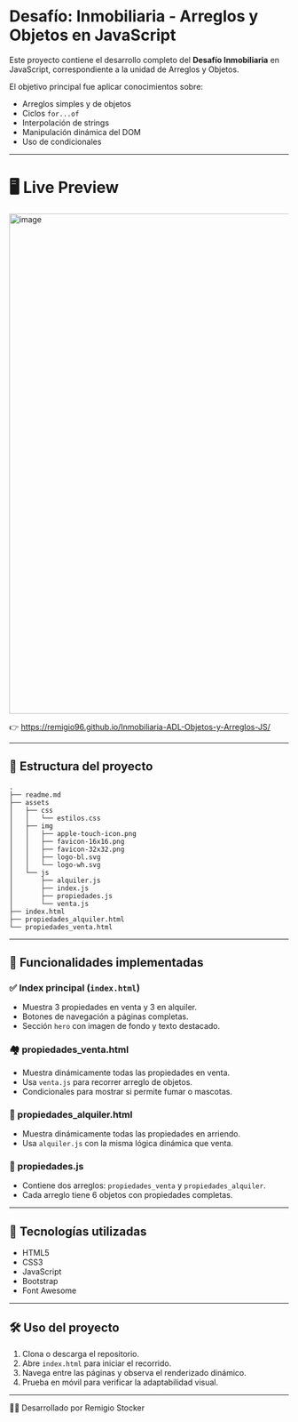 
# Desafío: Inmobiliaria - Arreglos y Objetos en JavaScript

Este proyecto contiene el desarrollo completo del **Desafío Inmobiliaria** en JavaScript, correspondiente a la unidad de Arreglos y Objetos.

El objetivo principal fue aplicar conocimientos sobre:
- Arreglos simples y de objetos
- Ciclos `for...of`
- Interpolación de strings
- Manipulación dinámica del DOM
- Uso de condicionales

---

# 🖥️ Live Preview

<img width="1890" height="900" alt="image" src="https://github.com/user-attachments/assets/7230014a-daf9-4e50-a7c2-60520a217b9a" />


👉 https://remigio96.github.io/Inmobiliaria-ADL-Objetos-y-Arreglos-JS/

---

## 📁 Estructura del proyecto

```
.
├── readme.md
├── assets
│   ├── css
│   │   └── estilos.css
│   ├── img
│   │   ├── apple-touch-icon.png
│   │   ├── favicon-16x16.png
│   │   ├── favicon-32x32.png
│   │   ├── logo-bl.svg
│   │   └── logo-wh.svg
│   └── js
│       ├── alquiler.js
│       ├── index.js
│       ├── propiedades.js
│       └── venta.js
├── index.html
├── propiedades_alquiler.html
└── propiedades_venta.html

```

---

## 📒 Funcionalidades implementadas

### ✅ Index principal (`index.html`)
- Muestra 3 propiedades en venta y 3 en alquiler.
- Botones de navegación a páginas completas.
- Sección `hero` con imagen de fondo y texto destacado.

### 🏘️ propiedades_venta.html
- Muestra dinámicamente todas las propiedades en venta.
- Usa `venta.js` para recorrer arreglo de objetos.
- Condicionales para mostrar si permite fumar o mascotas.

### 🏡 propiedades_alquiler.html
- Muestra dinámicamente todas las propiedades en arriendo.
- Usa `alquiler.js` con la misma lógica dinámica que venta.

### 🔧 propiedades.js
- Contiene dos arreglos: `propiedades_venta` y `propiedades_alquiler`.
- Cada arreglo tiene 6 objetos con propiedades completas.

---

## 🧪 Tecnologías utilizadas

- HTML5
- CSS3
- JavaScript
- Bootstrap
- Font Awesome

---

## 🛠️ Uso del proyecto

1. Clona o descarga el repositorio.
2. Abre `index.html` para iniciar el recorrido.
3. Navega entre las páginas y observa el renderizado dinámico.
4. Prueba en móvil para verificar la adaptabilidad visual.

---

👩‍💻 Desarrollado por Remigio Stocker
